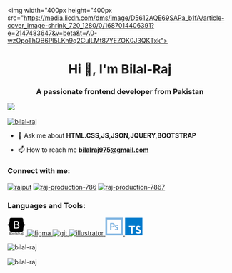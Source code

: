 <img width="400px height="400px src="https://media.licdn.com/dms/image/D5612AQE69SAPa_b1fA/article-cover_image-shrink_720_1280/0/1687014406391?e=2147483647&v=beta&t=A0-wzOpoThQB6Pl5LKh9q2CuILMt87YEZOK0J3QKTxk">
<h1 align="center">Hi 👋, I'm Bilal-Raj</h1>
<h3 align="center">A passionate frontend developer from Pakistan</h3>
<img  src="https://media.licdn.com/dms/image/D5612AQE69SAPa_b1fA/article-cover_image-shrink_720_1280/0/1687014406391?e=2147483647&v=beta&t=A0-wzOpoThQB6Pl5LKh9q2CuILMt87YEZOK0J3QKTxk" width="400px">

<p align="left"> <a href="https://github.com/ryo-ma/github-profile-trophy"><img src="https://github-profile-trophy.vercel.app/?username=bilal-raj" alt="bilal-raj" /></a> </p>

- 💬 Ask me about **HTML.CSS,JS,JSON,JQUERY,BOOTSTRAP**

- 📫 How to reach me **bilalraj975@gmail.com**

<h3 align="left">Connect with me:</h3>
<p align="left">
<a href="https://fb.com/rajput" target="blank"><img align="center" src="https://raw.githubusercontent.com/rahuldkjain/github-profile-readme-generator/master/src/images/icons/Social/facebook.svg" alt="rajput" height="30" width="40" /></a>
<a href="https://instagram.com/raj-production-786" target="blank"><img align="center" src="https://raw.githubusercontent.com/rahuldkjain/github-profile-readme-generator/master/src/images/icons/Social/instagram.svg" alt="raj-production-786" height="30" width="40" /></a>
<a href="https://www.youtube.com/c/raj-production-7867" target="blank"><img align="center" src="https://raw.githubusercontent.com/rahuldkjain/github-profile-readme-generator/master/src/images/icons/Social/youtube.svg" alt="raj-production-7867" height="30" width="40" /></a>
</p>

<h3 align="left">Languages and Tools:</h3>
<p align="left"> <a href="https://getbootstrap.com" target="_blank" rel="noreferrer"> <img src="https://raw.githubusercontent.com/devicons/devicon/master/icons/bootstrap/bootstrap-plain-wordmark.svg" alt="bootstrap" width="40" height="40"/> </a> <a href="https://www.figma.com/" target="_blank" rel="noreferrer"> <img src="https://www.vectorlogo.zone/logos/figma/figma-icon.svg" alt="figma" width="40" height="40"/> </a> <a href="https://git-scm.com/" target="_blank" rel="noreferrer"> <img src="https://www.vectorlogo.zone/logos/git-scm/git-scm-icon.svg" alt="git" width="40" height="40"/> </a> <a href="https://www.adobe.com/in/products/illustrator.html" target="_blank" rel="noreferrer"> <img src="https://www.vectorlogo.zone/logos/adobe_illustrator/adobe_illustrator-icon.svg" alt="illustrator" width="40" height="40"/> </a> <a href="https://www.photoshop.com/en" target="_blank" rel="noreferrer"> <img src="https://raw.githubusercontent.com/devicons/devicon/master/icons/photoshop/photoshop-line.svg" alt="photoshop" width="40" height="40"/> </a> <a href="https://www.typescriptlang.org/" target="_blank" rel="noreferrer"> <img src="https://raw.githubusercontent.com/devicons/devicon/master/icons/typescript/typescript-original.svg" alt="typescript" width="40" height="40"/> </a> </p>

<p><img align="center" src="https://github-readme-stats.vercel.app/api/top-langs?username=bilal-raj&show_icons=true&locale=en&layout=compact" alt="bilal-raj" /></p>

<p><img align="center" src="https://github-readme-streak-stats.herokuapp.com/?user=bilal-raj&" alt="bilal-raj" /></p>
